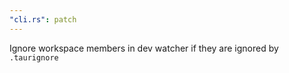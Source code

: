 ```yaml
---
"cli.rs": patch
---
```


Ignore workspace members in dev watcher if they are ignored by `.taurignore`
